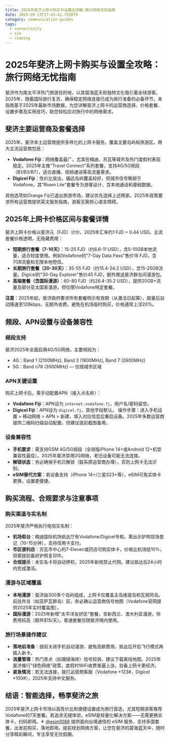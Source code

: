 ```yaml
---
title: 2025年斐济上网卡购买与设置全攻略:旅行网络无忧指南
date: 2025-09-13T17:43:41.752879
category: communication-guides
tags:
  - connectivity
  - sim
  - roaming
---
```


# 2025年斐济上网卡购买与设置全攻略：旅行网络无忧指南

斐济作为南太平洋热门旅游目的地，以其碧海蓝天和独特文化吸引着全球游客。2025年，随着国际旅行复苏，确保稳定网络连接已成为旅行准备的必备环节。本指南基于2025年最新市场数据，为您详解斐济上网卡的运营商选择、价格套餐、设置步骤及实用技巧，助您轻松应对旅行中的网络需求。

## 斐济主要运营商及套餐选择
2025年，斐济本土运营商提供多样化的上网卡服务，覆盖主要岛屿和旅游区。两大主流运营商包括：
- **Vodafone Fiji**：网络覆盖最广，尤其在楠迪、苏瓦等城市及热门度假村表现稳定。2025年主推"Travel Connect"系列套餐，支持4G/5G频段（B1/B3/B7），适合直播、视频通话等高流量需求。
- **Digicel Fiji**：性价比突出，偏远岛屿覆盖较好，但城市信号略弱于Vodafone。其"Roam Lite"套餐专为游客设计，含本地通话和基础数据。

其他选项如Orange Fiji已退出旅游市场，建议优先选择上述两家。2025年政策要求所有运营商提供英文服务指南，游客无需担心语言障碍。

## 2025年上网卡价格区间与套餐详情
斐济上网卡价格以斐济元（FJD）计价，2025年汇率约1 FJD = 0.44 USD。主流套餐价格透明，无隐藏费用：
- **短期旅行套餐（7-10天）**：15-25 FJD（约6.6-11 USD），含5-10GB本地流量，适合轻度使用。例如Vodafone的"7-Day Data Pass"售价18 FJD，含7GB流量和无限本地短信。
- **长期旅行套餐（20-30天）**：35-55 FJD（约15.4-24.2 USD），含15-25GB流量。Digicel的"30-Day Explorer"售价45 FJD，额外赠送斐济群岛间漫游包。
- **高端套餐（含国际漫游）**：60-80 FJD（约26.4-35.2 USD），提供20GB+流量及部分亚太国家漫游，但仅限Vodafone特定套餐。

**注意**：2025年起，斐济政府要求所有套餐明示有效期（从激活日起算），超量后自动降速至128kbps，无额外收费。避免在机场临时购买，价格通常上浮20%。

## 频段、APN设置与设备兼容性
### 频段支持
斐济2025年全面启用4G/5G网络，主要频段为：
- 4G：Band 1 (2100MHz), Band 3 (1800MHz), Band 7 (2600MHz)
- 5G：Band n78 (3500MHz) — 仅限城市区域

### APN关键设置
购买上网卡后，需手动配置APN（接入点名称）：
- **Vodafone Fiji**：APN设为 `internet.vodafone.fj`，用户名/密码留空。
- **Digicel Fiji**：APN设为 `digicel.fj`，其他字段默认。
操作步骤：进入手机设置 > 移动网络 > APN > 新建，填入对应信息后重启设备。2025年多数运营商提供二维码扫描自动配置，但建议提前截图备用。

### 设备兼容性
- **手机要求**：需支持GSM 4G/5G频段（全球版iPhone 14+或Android 12+机型兼容性最佳）。2025年斐济禁用2G网络，老旧设备可能无法连接。
- **解锁状态**：务必确保手机已解锁（联系原运营商办理），否则上网卡无法识别。
- **eSIM替代方案**：若设备支持（iPhone 14+/三星S23+等），eSIM可免实体卡更换，设置更便捷。

## 购买流程、合规要求与注意事项
### 购买渠道与实名制
2025年斐济严格执行电信实名制：
- **机场柜台**：楠迪国际机场抵达厅有Vodafone/Digicel专柜，需出示护照现场登记（10-15分钟），支持信用卡支付。
- **市区便利店**：苏瓦市中心的7-Eleven或药店可购实体卡，价格比机场低10%，但需提前备好护照复印件。
- **合规提示**：未实名卡将自动停机，2025年新规禁止代购。建议抵达后24小时内完成激活。

### 漫游与区域覆盖
- **本地漫游**：斐济由300多个岛屿组成，上网卡仅覆盖主岛维提岛和瓦努阿岛。前往外岛（如亚萨瓦群岛）前，务必确认运营商信号地图（Vodafone官网提供2025年实时覆盖图）。
- **国际漫游**：2025年新增"太平洋友好区"套餐，含新西兰、澳大利亚漫游，但费用较高（额外$15/天）。普通套餐仅限斐济境内使用。

### 旅行场景操作建议
- **落地前准备**：提前关闭手机自动漫游，避免高额费用。抵达后开启飞行模式再插入新卡。
- **流量管理**：热门景点（如珊瑚海岸）信号较弱，建议下载离线地图。2025年斐济推行"绿色网络"政策，度假村WiFi收费普遍上涨，自备上网卡更经济。
- **紧急情况**：若无法连接，拨打运营商客服（Vodafone *123#，Digicel *100#），2025年支持中文服务。

## 结语：智能选择，畅享斐济之旅
2025年斐济上网卡市场以高性价比和便捷设置成为旅行首选，尤其短期游客推荐Vodafone的7天套餐。若追求无缝体验，eSIM是轻量化解决方案——无需更换实体卡，扫码即用。✈ [@esim1088](https://t.me/s/esim1088) 提供面向出境通信的 eSIM 服务，支持多国套餐，出发前购买，落地即用。提前规划网络方案，让您在斐济的碧海蓝天中，随时分享精彩瞬间，专注享受无忧假期。